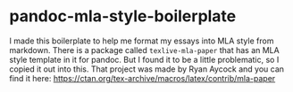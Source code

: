 # pandoc-mla-style-boilerplate

I made this boilerplate to help me format my essays into MLA style from markdown.  There is a package called `texlive-mla-paper` that has an MLA style template in it for pandoc. But I found it to be a little problematic, so I copied it out into this.  That project was made by Ryan Aycock and you can find it here: https://ctan.org/tex-archive/macros/latex/contrib/mla-paper

